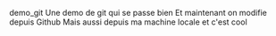 demo_git
Une demo de git qui se passe bien
Et maintenant on modifie depuis Github
Mais aussi depuis ma machine locale et c'est cool

